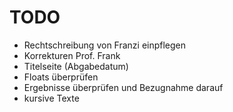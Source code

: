 # TODO

- Rechtschreibung von Franzi einpflegen
- Korrekturen Prof. Frank
- Titelseite (Abgabedatum)
- Floats überprüfen
- Ergebnisse überprüfen und Bezugnahme darauf
- kursive Texte
